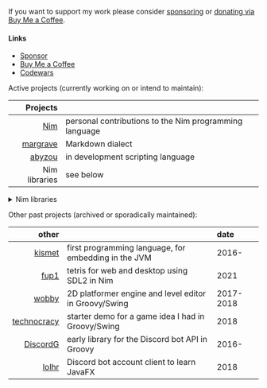 If you want to support my work please consider [sponsoring](https://github.com/sponsors/metagn/) or [donating via Buy Me a Coffee](https://www.buymeacoffee.com/metagn).


#### Links

* [Sponsor](https://github.com/sponsors/metagn/)
* [Buy Me a Coffee](https://www.buymeacoffee.com/metagn)
* [Codewars](https://www.codewars.com/users/metagn)

Active projects (currently working on or intend to maintain):

| Projects | |
| --: | :-- |
| [Nim](https://github.com/nim-lang/Nim/pulls?q=is%3Apr+author%3Ametagn+is%3Amerged) | personal contributions to the Nim programming language |
| [margrave](https://github.com/metagn/margrave) | Markdown dialect |
| [abyzou](https://github.com/metagn/abyzou) | in development scripting language |
| Nim libraries | see below |

<details>
<summary>Nim libraries</summary>

| Nim libraries | installable with [nimble](https://github.com/nim-lang/nimble) (`nimble install <url>`) | 
| --: | :-- |
| **[applicates](https://github.com/metagn/applicates)** | first-class templates/symbols |
| **[assigns](https://github.com/metagn/assigns)** | overloadable pattern matching |
| **[dirtydeeds](https://github.com/metagn/dirtydeeds)** | sugar for partially applied calls |
| **[etf](https://github.com/metagn/etf)** | erlang term format |
| **[grab](https://github.com/metagn/grab)** | inline package installs (like Groovy @Grab) |
| **[knot](https://github.com/metagn/knot)** | tie compile-time values to types under names |
| **[manta](https://github.com/metagn/manta)** | runtime array types with destructors |
| **[margrave](https://github.com/metagn/margrave)** | portable and configurable parser for a markdown dialect |
| **[nuance](https://github.com/metagn/nuance)** | runtime nim AST generation with line info for later compilation |
| [lispnim](https://github.com/metagn/lispnim) | lisp syntax for nim using nuance |
| **[shorteststring](https://github.com/metagn/shorteststring)** | word-size string |
| **[skinsuit](https://github.com/metagn/skinsuit)** | stackable utility macros for object variants |
| **[sliceutils](https://github.com/metagn/sliceutils)** | slice/range abstractions |
| **[spread](https://github.com/metagn/spread)** | block syntax for calls/literals/constructors |
| [niv/websocket.nim](https://github.com/niv/websocket.nim) | (co-maintainer) |
| [funnycapitalism](https://github.com/metagn/funnycapitalism) | (inactive) barebones Discord library |
| [nashorn](https://github.com/metagn/nimnashorn) | (inactive) nim wrapper for Nashorn JS runtime on the JVM |
| [nimedscript](https://github.com/metagn/NimEdScript) | (inactive) nim wrapper for EdisonScript in FL Studio |

\* bold: on the [nimble package registry](https://github.com/nim-lang/packages), can be installed with `nimble install <name>`

</details>

Other past projects (archived or sporadically maintained):

| other |  | date |
| --: | :-- | :-- |
| [kismet](https://github.com/metagn/kismet) | first programming language, for embedding in the JVM | 2016- |
| [fup1](https://github.com/metagn/fup1) | tetris for web and desktop using SDL2 in Nim | 2021 |
| [wobby](https://github.com/metagn-archives/wobby) | 2D platformer engine and level editor in Groovy/Swing | 2017-2018 |
| [technocracy](https://github.com/metagn-archives/technocracy) | starter demo for a game idea I had in Groovy/Swing | 2018 |
| [DiscordG](https://github.com/metagn-archives/DiscordG) | early library for the Discord bot API in Groovy |  2016- |
| [lolhr](https://github.com/metagn-archives/lolhr) | Discord bot account client to learn JavaFX | 2018 |
